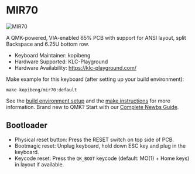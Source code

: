 # MIR70

![MIR70](https://i.imgur.com/5BzAgPgl.png)

A QMK-powered, VIA-enabled 65% PCB with support for ANSI layout, split Backspace and 6.25U bottom row.

* Keyboard Maintainer: kopibeng
* Hardware Supported: KLC-Playground
* Hardware Availability: https://klc-playground.com/

Make example for this keyboard (after setting up your build environment):

    make kopibeng/mir70:default

See the [build environment setup](https://docs.qmk.fm/#/getting_started_build_tools) and the [make instructions](https://docs.qmk.fm/#/getting_started_make_guide) for more information. Brand new to QMK? Start with our [Complete Newbs Guide](https://docs.qmk.fm/#/newbs).

## Bootloader

* Physical reset button: Press the RESET switch on top side of PCB.
* Bootmagic reset: Unplug keyboard, hold down ESC key and plug in the keyboard.
* Keycode reset: Press the `QK_BOOT` keycode (default: MO(1) + Home keys) in layout if available.
